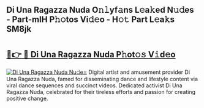 ## Di Una Ragazza Nuda O𝚗𝚕yf𝚊ns L𝚎a𝚔ed N𝚞𝚍es - Part-mIH P𝚑𝚘tos Vi𝚍𝚎o - H𝚘𝚝 Part L𝚎a𝚔s SM8jk

# <h2><a href="http://kfc0nl.oniu.top/?m=Di+Una+Ragazza+Nuda">🔗👉 🔴 Di Una Ragazza Nuda P𝚑ot𝚘𝚜 V𝚒d𝚎o</a></h2>

[![Di Una Ragazza Nuda Nu𝚍e𝚜](https://i.imgur.com/0qMVB7G.gif)](http://kfc0nl.oniu.top/?m=Di+Una+Ragazza+Nuda)
Digital artist and amusement provider Di Una Ragazza Nuda, famed for disseminating dance and lifestyle content via viral dance sequences and succinct videos. Dedicated activist Di Una Ragazza Nuda, celebrated for their tireless efforts and passion for creating positive change.  
